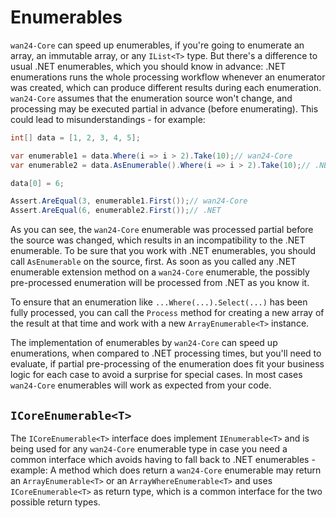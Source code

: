 # Enumerables

`wan24-Core` can speed up enumerables, if you're going to enumerate an array, an immutable array, or any `IList<T>` type. But there's a difference to usual .NET enumerables, which you should know in advance: .NET enumerations runs the whole processing workflow whenever an enumerator was created, which can produce different results during each enumeration. `wan24-Core` assumes that the enumeration source won't change, and processing may be executed partial in advance (before enumerating). This could lead to misunderstandings - for example:

```cs
int[] data = [1, 2, 3, 4, 5];

var enumerable1 = data.Where(i => i > 2).Take(10);// wan24-Core
var enumerable2 = data.AsEnumerable().Where(i => i > 2).Take(10);// .NET

data[0] = 6;

Assert.AreEqual(3, enumerable1.First());// wan24-Core
Assert.AreEqual(6, enumerable2.First());// .NET
```

As you can see, the `wan24-Core` enumerable was processed partial before the source was changed, which results in an incompatibility to the .NET enumerable. To be sure that you work with .NET enumerables, you should call `AsEnumerable` on the source, first. As soon as you called any .NET enumerable extension method on a `wan24-Core` enumerable, the possibly pre-processed enumeration will be processed from .NET as you know it.

To ensure that an enumeration like `...Where(...).Select(...)` has been fully processed, you can call the `Process` method for creating a new array of the result at that time and work with a new `ArrayEnumerable<T>` instance.

The implementation of enumerables by `wan24-Core` can speed up enumerations, when compared to .NET processing times, but you'll need to evaluate, if partial pre-processing of the enumeration does fit your business logic for each case to avoid a surprise for special cases. In most cases `wan24-Core` enumerables will work as expected from your code.

## `ICoreEnumerable<T>`

The `ICoreEnumerable<T>` interface does implement `IEnumerable<T>` and is being used for any `wan24-Core` enumerable type in case you need a common interface which avoids having to fall back to .NET enumerables - example: A method which does return a `wan24-Core` enumerable may return an `ArrayEnumerable<T>` or an `ArrayWhereEnumerable<T>` and uses `ICoreEnumerable<T>` as return type, which is a common interface for the two possible return types.
